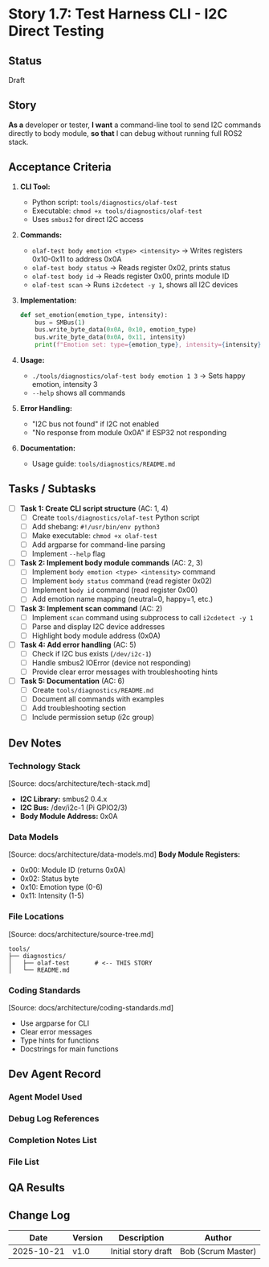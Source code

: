 # Story 1.7: Test Harness CLI - I2C Direct Testing

## Status
Draft

## Story
**As a** developer or tester,
**I want** a command-line tool to send I2C commands directly to body module,
**so that** I can debug without running full ROS2 stack.

## Acceptance Criteria

1. **CLI Tool:**
   - Python script: `tools/diagnostics/olaf-test`
   - Executable: `chmod +x tools/diagnostics/olaf-test`
   - Uses `smbus2` for direct I2C access

2. **Commands:**
   - `olaf-test body emotion <type> <intensity>` → Writes registers 0x10-0x11 to address 0x0A
   - `olaf-test body status` → Reads register 0x02, prints status
   - `olaf-test body id` → Reads register 0x00, prints module ID
   - `olaf-test scan` → Runs `i2cdetect -y 1`, shows all I2C devices

3. **Implementation:**
   ```python
   def set_emotion(emotion_type, intensity):
       bus = SMBus(1)
       bus.write_byte_data(0x0A, 0x10, emotion_type)
       bus.write_byte_data(0x0A, 0x11, intensity)
       print(f"Emotion set: type={emotion_type}, intensity={intensity}")
   ```

4. **Usage:**
   - `./tools/diagnostics/olaf-test body emotion 1 3` → Sets happy emotion, intensity 3
   - `--help` shows all commands

5. **Error Handling:**
   - "I2C bus not found" if I2C not enabled
   - "No response from module 0x0A" if ESP32 not responding

6. **Documentation:**
   - Usage guide: `tools/diagnostics/README.md`

## Tasks / Subtasks

- [ ] **Task 1: Create CLI script structure** (AC: 1, 4)
  - [ ] Create `tools/diagnostics/olaf-test` Python script
  - [ ] Add shebang: `#!/usr/bin/env python3`
  - [ ] Make executable: `chmod +x olaf-test`
  - [ ] Add argparse for command-line parsing
  - [ ] Implement `--help` flag

- [ ] **Task 2: Implement body module commands** (AC: 2, 3)
  - [ ] Implement `body emotion <type> <intensity>` command
  - [ ] Implement `body status` command (read register 0x02)
  - [ ] Implement `body id` command (read register 0x00)
  - [ ] Add emotion name mapping (neutral=0, happy=1, etc.)

- [ ] **Task 3: Implement scan command** (AC: 2)
  - [ ] Implement `scan` command using subprocess to call `i2cdetect -y 1`
  - [ ] Parse and display I2C device addresses
  - [ ] Highlight body module address (0x0A)

- [ ] **Task 4: Add error handling** (AC: 5)
  - [ ] Check if I2C bus exists (`/dev/i2c-1`)
  - [ ] Handle smbus2 IOError (device not responding)
  - [ ] Provide clear error messages with troubleshooting hints

- [ ] **Task 5: Documentation** (AC: 6)
  - [ ] Create `tools/diagnostics/README.md`
  - [ ] Document all commands with examples
  - [ ] Add troubleshooting section
  - [ ] Include permission setup (i2c group)

## Dev Notes

### Technology Stack
[Source: docs/architecture/tech-stack.md]
- **I2C Library:** smbus2 0.4.x
- **I2C Bus:** /dev/i2c-1 (Pi GPIO2/3)
- **Body Module Address:** 0x0A

### Data Models
[Source: docs/architecture/data-models.md]
**Body Module Registers:**
- 0x00: Module ID (returns 0x0A)
- 0x02: Status byte
- 0x10: Emotion type (0-6)
- 0x11: Intensity (1-5)

### File Locations
[Source: docs/architecture/source-tree.md]
```
tools/
├── diagnostics/
│   ├── olaf-test       # <-- THIS STORY
│   └── README.md
```

### Coding Standards
[Source: docs/architecture/coding-standards.md]
- Use argparse for CLI
- Clear error messages
- Type hints for functions
- Docstrings for main functions

## Dev Agent Record

### Agent Model Used
<!-- To be filled by dev agent -->

### Debug Log References
<!-- To be filled by dev agent -->

### Completion Notes List
<!-- To be filled by dev agent -->

### File List
<!-- To be filled by dev agent -->

## QA Results
<!-- To be filled by QA agent -->

## Change Log

| Date | Version | Description | Author |
|------|---------|-------------|--------|
| 2025-10-21 | v1.0 | Initial story draft | Bob (Scrum Master) |
